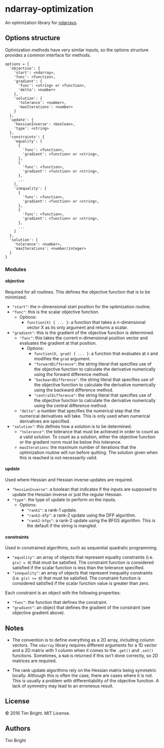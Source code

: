 # ndarray-optimization

An optimization library for [ndarrays](https://github.com/scijs/ndarray).

## Options structure

Optimization methods have very similar inputs, so the options structure provides a common interface for methods.

```
options = {
  'objective': {
    'start': <ndarray>,
    'func': <function>,
    'gradient': {
      'func': <string> or <function>,
      'delta': <number>
    },
    'solution': {
      'tolerance': <number>,
      'maxIterations': <number>
    }
  },
  'update': {
    'hessianInverse': <boolean>,
    'type': <string>
  },
  'constraints': {
    'equality': [
      {
        'func': <function>,
        'gradient': <function> or <string>,
      },
      {
        'func': <function>,
        'gradient': <function> or <string>,
      },
      ...
    ],
    'inequality': [
      {
        'func': <function>,
        'gradient': <function> or <string>,
      },
      {
        'func': <function>,
        'gradient': <function> or <string>,
      },
      ...
    ]
  },
  'solution': {
    'tolerance': <number>,
    'maxIterations': <number/integer>
  }
}
```

### Modules

#### objective

Required for all routines. This defines the objective function that is to be minimized.

- `"start"`: the n-dimensional start position for the optimization routine.
- `"func"`: this is the scalar objective function.
  - Options:
    - `function(X) { ... }`:  a function that takes a n-dimensional vector X as its only argument and returns a scalar.
- `"gradient"`: this is the gradient of the objective function is determined.
  - `"func"`: this takes the current n-dimensional position vector and evaluates the gradient at that position.
    - Options:
      - `function(X, grad) { ... }`: a function that evaluates at `X` and modifies the `grad` argument.
      - `"forwardDifference"`: the string literal that specifies use of the objective function to calculate the derivative numerically using the forward difference method.
      - `"backwardDifference"`: the string literal that specifies use of the objective function to calculate the derivative numerically using the backward difference method.
      - `"centralDifference"`: the string literal that specifies use of the objective function to calculate the derivative numerically using the central difference method.
  - `"delta"`: a number that specifies the numerical step that the numerical derivatives will take. This is only used when numerical derivatives are specified.
- `"solution"`: this defines how a solution is to be determined.
  - `"tolerance"`: the tolerance that must be achieved in order to count as a valid solution. To count as a solution, either the objective function or the gradient norm must be below this tolerance.
  - `maxIterations`: the maximum number of iterations that the optimization routine will run before quitting. The solution given when this is reached is not necessarily valid.

#### update

Used where Hessian and Hessian inverse updates are required.

- `"hessianInverse"`: a boolean that indicates if the inputs are supposed to update the Hessian inverse or just the regular Hessian.
- `"type"`: the type of update to perform on the inputs.
  - Options:
    - `"rank1"`: a rank-1 update.
    - `"rank2-dfp"`: a rank-2 update using the DFP algorithm.
    - `"rank2-bfgs"`: a rank-2 update using the BFGS algorithm. This is the default if the string is mangled.

#### constraints

Used in constrained algorithms, such as sequential quadratic programming.

- `"equality"`: an array of objects that represent equality constraints (i.e. `g(x) = 0`) that must be satisfied. The constraint function is considered satisfied if the scalar function is less than the tolerance specified. 
- `"inequality"`: an array of objects that represent inequality constraints (i.e. `g(x) >= 0`) that must be satisfied. The constraint function is considered satisfied if the scalar function value is greater than zero.

Each constraint is an object with the following properties:
- `"func"`: the function that defines the constraint.
- `"gradient"`: an object that defines the gradient of the constraint (see objective gradient above).

## Notes

- The convention is to define everything as a 2D array, including column vectors. The `ndarray` library requires different arguments for a 1D vector and a 2D matrix with 1 column when it comes to the `.get()` and `.set()` functions. Sometimes, a `NaN` is returned if this isn't done correctly, so 2D matrices are required.

- The rank update algorithms rely on the Hessian matrix being symmetric locally. Although this is often the case, there are cases where it is not. This is usually a problem with differentiability of the objective function. A lack of symmetry may lead to an erroneous result.

## License

&copy; 2016 Tim Bright. MIT License.

## Authors

Tim Bright
